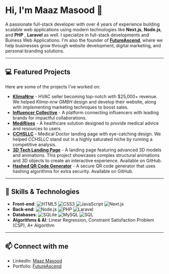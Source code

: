 # Hi, I'm Maaz Masood 👋
A passionate full-stack developer with over 4 years of experience building scalable web applications using modern technologies like **Next.js**, **Node.js**, and **PHP** , **Laravel** as well. I specialize in full-stack developments and Buiness Web Applications. I'm also the founder of [**FutureAscend**](https://futureascend.com), where we help businesses grow through website development, digital marketing, and personal branding solutions.

---

## 💻 Featured Projects
Here are some of the projects I've worked on:

- [**KlimaNrw**](https://www.klimanrw.de/) - HVAC seller becoming top-notch with $25,000+ revenue. We helped *Klima-nrw GMBH* design and develop their website, along with implementing marketing techniques to boost sales.
- [**Influencer Collective**](https://influencercollective.com) - A platform connecting influencers with leading brands for impactful collaborations.
- [**MediRises**](https://medirises.com) - A healthcare solution designed to provide medical advice and resources to users.
- [**CCHSLLC**](https://cchsllc.com/) - Medical Doctor landing page with eye-catching design. We helped *CCHSLLC* stand out in a highly saturated niche by running a competitive analysis.
- [**3D Tech Landing Page**](https://tech-landing-page-mu.vercel.app/) - A landing page featuring advanced 3D models and animations. This project showcases complex structural animations and 3D objects to create an interactive experience. Available on GitHub.
- [**Hashed QR Code Generator**](https://github.com/maazmasood/SecureQRCodeGenerator) - A secure QR code generator that uses hashing algorithms for extra security. Available on GitHub.
---

## 🔧 Skills & Technologies
- **Front-end**: ![HTML5](https://img.shields.io/badge/HTML5-E34F26?style=for-the-badge&logo=html5&logoColor=white) ![CSS3](https://img.shields.io/badge/CSS3-1572B6?style=for-the-badge&logo=css3&logoColor=white) ![JavaScript](https://img.shields.io/badge/JavaScript-F7DF1E?style=for-the-badge&logo=javascript&logoColor=black) ![Next.js](https://img.shields.io/badge/Next.js-000000?style=for-the-badge&logo=next.js&logoColor=white)
- **Back-end**: ![Node.js](https://img.shields.io/badge/Node.js-339933?style=for-the-badge&logo=nodedotjs&logoColor=white) ![PHP](https://img.shields.io/badge/PHP-777BB4?style=for-the-badge&logo=php&logoColor=white) ![Laravel](https://img.shields.io/badge/Laravel-FF2D20?style=for-the-badge&logo=laravel&logoColor=white)
- **Databases**: ![SQLite](https://img.shields.io/badge/SQLite-003B57?style=for-the-badge&logo=sqlite&logoColor=white) ![MySQL](https://img.shields.io/badge/MySQL-4479A1?style=for-the-badge&logo=mysql&logoColor=white) ![SQL](https://img.shields.io/badge/SQL-4479A1?style=for-the-badge&logo=sql&logoColor=white)
- **Algorithms & AI**: Linear Regression, Constraint Satisfaction Problem (CSP), A* Algorithm

---


## 📫 Connect with me
- LinkedIn: [Maaz Masood](https://www.linkedin.com/in/maazzmasood/)
- Portfolio: [FutureAscend](https://futureascend.com)
